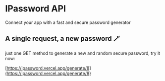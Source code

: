# IPassword API
Connect your app with a fast and secure password generator

## A single request, a new password 🪄
just one GET method to generate a new and random secure password, try it now:

[https://ipassword.vercel.app/generate/8](https://ipassword.vercel.app/generate/8)
